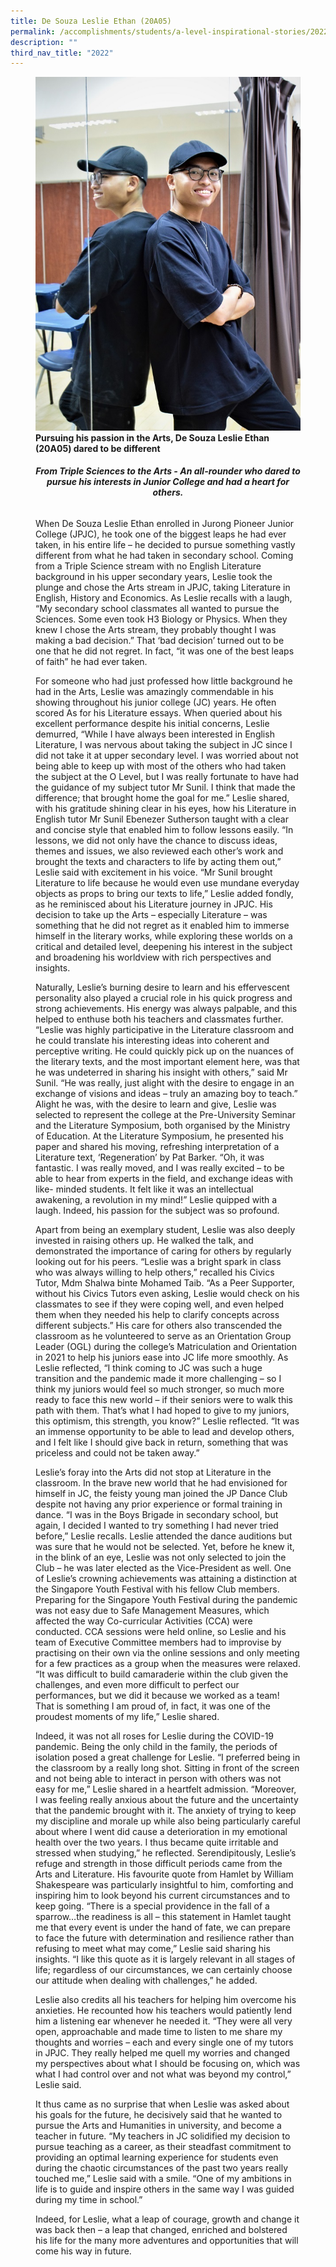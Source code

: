 ```yaml
---
title: De Souza Leslie Ethan (20A05)
permalink: /accomplishments/students/a-level-inspirational-stories/2022/ethan/
description: ""
third_nav_title: "2022"
---
```

<figure>
<img src="/images/Leslie.jpg">
<figcaption><strong>Pursuing his passion in the Arts, De Souza Leslie Ethan (20A05) dared to be different</strong></figcaption>
	
<center><h6><strong>From Triple Sciences to the Arts - An all-rounder who dared to pursue his interests in Junior College and had a heart for others.</strong></h6></center>

<p>
When De Souza Leslie Ethan enrolled in Jurong Pioneer Junior College (JPJC), he took one of the biggest leaps he had ever taken, in his entire life – he decided to pursue something vastly different from what he had taken in secondary school. Coming from a Triple Science stream with no English Literature background in his upper secondary years, Leslie took the plunge and chose the Arts stream in JPJC, taking Literature in English, History and Economics. As Leslie recalls with a laugh, “My secondary school classmates all wanted to pursue the Sciences. Some even took H3 Biology or Physics. When they knew I chose the Arts stream, they probably thought I was making a bad decision.” That ‘bad decision’ turned out to be one that he did not regret. In fact, “it was one of the best leaps of faith” he had ever taken.</p>

<p>
For someone who had just professed how little background he had in the Arts, Leslie was amazingly commendable in his showing throughout his junior college (JC) years. He often scored As for his Literature essays. When queried about his excellent performance despite his initial concerns, Leslie demurred, “While I have always been interested in English Literature, I was nervous about taking the subject in JC since I did not take it at upper secondary level. I was worried about not being able to keep up with most of the others who had taken the subject at the O Level, but I was really fortunate to have had the guidance of my subject tutor Mr Sunil. I think that made the difference; that brought home the goal for me.” Leslie shared, with his gratitude shining clear in his eyes, how his Literature in English tutor Mr Sunil Ebenezer Sutherson taught with a clear and concise style that enabled him to follow lessons easily. “In lessons, we did not only have the chance to discuss ideas, themes and issues, we also reviewed each other’s work and brought the texts and characters to life by acting them out,” Leslie said with excitement in his voice. “Mr Sunil brought Literature to life because he would even use mundane everyday objects as props to bring our texts to life,” Leslie added fondly, as he reminisced about his Literature journey in JPJC. His decision to take up the Arts – especially Literature – was something that he did not regret as it enabled him to immerse himself in the literary works, while exploring these worlds on a critical and detailed level, deepening his interest in the subject and broadening his worldview with rich perspectives and insights.</p>

<p>
Naturally, Leslie’s burning desire to learn and his effervescent personality also played a crucial role in his quick progress and strong achievements. His energy was always palpable, and this helped to enthuse both his teachers and classmates further. “Leslie was highly participative in the Literature classroom and he could translate his interesting ideas into coherent and perceptive writing. He could quickly pick up on the nuances of the literary texts, and the most important element here, was that he was undeterred in sharing his insight with others,” said Mr Sunil. “He was really, just alight with the desire to engage in an exchange of visions and ideas – truly an amazing boy to teach.” Alight he was, with the desire to learn and give, Leslie was selected to represent the college at the Pre-University Seminar and the Literature Symposium, both organised by the Ministry of Education. At the Literature Symposium, he presented his paper and shared his moving, refreshing interpretation of a Literature text, ‘Regeneration’ by Pat Barker. “Oh, it was fantastic. I was really moved, and I was really excited – to be able to hear from experts in the field, and exchange ideas with like- minded students. It felt like it was an intellectual awakening, a revolution in my mind!” Leslie quipped with a laugh. Indeed, his passion for the subject was so profound.</p>

<p>
Apart from being an exemplary student, Leslie was also deeply invested in raising others up. He walked the talk, and demonstrated the importance of caring for others by regularly looking out for his peers. “Leslie was a bright spark in class who was always willing to help others,” recalled his Civics Tutor, Mdm Shalwa binte Mohamed Taib. “As a Peer Supporter, without his Civics Tutors even asking, Leslie would check on his classmates to see if they were coping well, and even helped them when they needed his help to clarify concepts across different subjects.” His care for others also transcended the classroom as he volunteered to serve as an Orientation Group Leader (OGL) during the college’s Matriculation and Orientation in 2021 to help his juniors ease into JC life more smoothly. As Leslie reflected, “I think coming to JC was such a huge transition and the pandemic made it more challenging – so I think my juniors would feel so much stronger, so much more ready to face this new world – if their seniors were to walk this path with them. That’s what I had hoped to give to my juniors, this optimism, this strength, you know?” Leslie reflected. “It was an immense opportunity to be able to lead and develop others, and I felt like I should give back in return, something that was priceless and could not be taken away.”</p>

<p>
Leslie’s foray into the Arts did not stop at Literature in the classroom. In the brave new world that he had envisioned for himself in JC, the feisty young man joined the JP Dance Club despite not having any prior experience or formal training in dance. “I was in the Boys Brigade in secondary school, but again, I decided I wanted to try something I had never tried before,” Leslie recalls. Leslie attended the dance auditions but was sure that he would not be selected. Yet, before he knew it, in the blink of an eye, Leslie was not only selected to join the Club – he was later elected as the Vice-President as well. One of Leslie’s crowning achievements was attaining a distinction at the Singapore Youth Festival with his fellow Club members. Preparing for the Singapore Youth Festival during the pandemic was not easy due to Safe Management Measures, which affected the way Co-curricular Activities (CCA) were conducted. CCA sessions were held online, so Leslie and his team of Executive Committee members had to improvise by practising on their own via the online sessions and only meeting for a few practices as a group when the measures were relaxed. “It was difficult to build camaraderie within the club given the challenges, and even more difficult to perfect our performances, but we did it because we worked as a team! That is something I am proud of, in fact, it was one of the proudest moments of my life,” Leslie shared.</p>

<p>
Indeed, it was not all roses for Leslie during the COVID-19 pandemic. Being the only child in the family, the periods of isolation posed a great challenge for Leslie. “I preferred being in the classroom by a really long shot. Sitting in front of the screen and not being able to interact in person with others was not easy for me,” Leslie shared in a heartfelt admission. “Moreover, I was feeling really anxious about the future and the uncertainty that the pandemic brought with it. The anxiety of trying to keep my discipline and morale up while also being particularly careful about where I went did cause a deterioration in my emotional health over the two years. I thus became quite irritable and stressed when studying,” he reflected. Serendipitously, Leslie’s refuge and strength in those difficult periods came from the Arts and Literature. His favourite quote from Hamlet by William Shakespeare was particularly insightful to him, comforting and inspiring him to look beyond his current circumstances and to keep going. “There is a special providence in the fall of a sparrow…the readiness is all – this statement in Hamlet taught me that every event is under the hand of fate, we can prepare to face the future with determination and resilience rather than refusing to meet what may come,” Leslie said sharing his insights. “I like this quote as it is largely relevant in all stages of life; regardless of our circumstances, we can certainly choose our attitude when dealing with challenges,” he added.</p>

<p>
Leslie also credits all his teachers for helping him overcome his anxieties. He recounted how his teachers would patiently lend him a listening ear whenever he needed it. “They were all very open, approachable and made time to listen to me share my thoughts and worries – each and every single one of my tutors in JPJC. They really helped me quell my worries and changed my perspectives about what I should be focusing on, which was what I had control over and not what was beyond my control,” Leslie said.</p>

<p>
It thus came as no surprise that when Leslie was asked about his goals for the future, he decisively said that he wanted to pursue the Arts and Humanities in university, and become a teacher in future. “My teachers in JC solidified my decision to pursue teaching as a career, as their steadfast commitment to providing an optimal learning experience for students even during the chaotic circumstances of the past two years really touched me,” Leslie said with a smile. “One of my ambitions in life is to guide and inspire others in the same way I was guided during my time in school.”</p>

<p>
Indeed, for Leslie, what a leap of courage, growth and change it was back then – a leap that changed, enriched and bolstered his life for the many more adventures and opportunities that will come his way in future.</p>